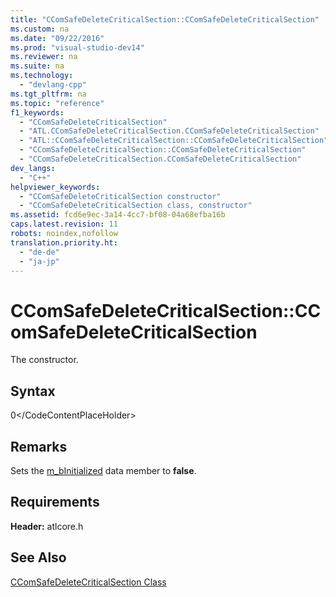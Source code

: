 ```yaml
---
title: "CComSafeDeleteCriticalSection::CComSafeDeleteCriticalSection"
ms.custom: na
ms.date: "09/22/2016"
ms.prod: "visual-studio-dev14"
ms.reviewer: na
ms.suite: na
ms.technology: 
  - "devlang-cpp"
ms.tgt_pltfrm: na
ms.topic: "reference"
f1_keywords: 
  - "CComSafeDeleteCriticalSection"
  - "ATL.CComSafeDeleteCriticalSection.CComSafeDeleteCriticalSection"
  - "ATL::CComSafeDeleteCriticalSection::CComSafeDeleteCriticalSection"
  - "CComSafeDeleteCriticalSection::CComSafeDeleteCriticalSection"
  - "CComSafeDeleteCriticalSection.CComSafeDeleteCriticalSection"
dev_langs: 
  - "C++"
helpviewer_keywords: 
  - "CComSafeDeleteCriticalSection constructor"
  - "CComSafeDeleteCriticalSection class, constructor"
ms.assetid: fcd6e9ec-3a14-4cc7-bf08-04a68efba16b
caps.latest.revision: 11
robots: noindex,nofollow
translation.priority.ht: 
  - "de-de"
  - "ja-jp"
---
```

# CComSafeDeleteCriticalSection::CComSafeDeleteCriticalSection
The constructor.  
  
## Syntax  
  
<CodeContentPlaceHolder>0\</CodeContentPlaceHolder>  
## Remarks  
 Sets the [m_bInitialized](../vs140/ccomsafedeletecriticalsection--m_binitialized.md) data member to **false**.  
  
## Requirements  
 **Header:** atlcore.h  
  
## See Also  
 [CComSafeDeleteCriticalSection Class](../vs140/ccomsafedeletecriticalsection-class.md)